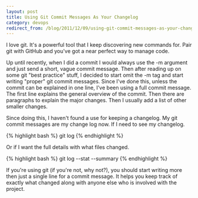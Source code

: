 ```yaml
---
layout: post
title: Using Git Commit Messages As Your Changelog
category: devops
redirect_from: /blog/2011/12/09/using-git-commit-messages-as-your-changelog.html
---
```

I love git. It's a powerful tool that I keep discovering new commands for. Pair git with GitHub and you've got a near perfect way to manage code.

Up until recently, when I did a commit I would always use the -m argument and just send a short, vague commit message. Then after reading up on some git "best practice" stuff, I decided to start omit the -m tag and start writing "proper" git commit messages. Since I've done this, unless the commit can be explained in one line, I've been using a full commit message. The first line explains the general overview of the commit. Then there are paragraphs to explain the major changes. Then I usually add a list of other smaller changes.

Since doing this, I haven't found a use for keeping a changelog. My git commit messages are my change log now. If I need to see my changelog.

{% highlight bash %}
git log
{% endhighlight %}

Or if I want the full details with what files changed.

{% highlight bash %}
git log --stat --summary
{% endhighlight %}

If you're using git (if you're not, why not?), you should start writing more then just a single line for a commit message. It helps you keep track of exactly what changed along with anyone else who is involved with the project.
